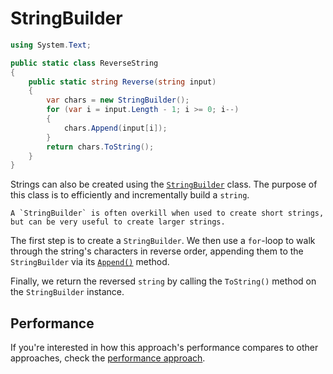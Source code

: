 # StringBuilder

```csharp
using System.Text;

public static class ReverseString
{
    public static string Reverse(string input)
    {
        var chars = new StringBuilder();
        for (var i = input.Length - 1; i >= 0; i--)
        {
            chars.Append(input[i]);
        }
        return chars.ToString();
    }
}
```

Strings can also be created using the [`StringBuilder`][string-builder] class.
The purpose of this class is to efficiently and incrementally build a `string`.

~~~~exercism/note
A `StringBuilder` is often overkill when used to create short strings, but can be very useful to create larger strings.
~~~~

The first step is to create a `StringBuilder`.
We then use a `for`-loop to walk through the string's characters in reverse order, appending them to the `StringBuilder` via its [`Append()`][string-builder-append] method.

Finally, we return the reversed `string` by calling the `ToString()` method on the `StringBuilder` instance.

## Performance

If you're interested in how this approach's performance compares to other approaches, check the [performance approach][approach-performance].

[string-builder]: https://learn.microsoft.com/en-us/dotnet/api/system.text.stringbuilder
[string-builder-append]: https://learn.microsoft.com/en-us/dotnet/api/system.text.stringbuilder.append
[approach-performance]: https://exercism.org/tracks/csharp/exercises/reverse-string/articles/performance

